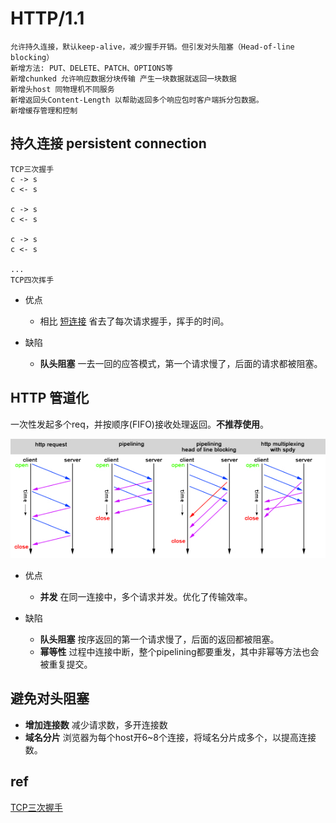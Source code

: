 # HTTP/1.1

    允许持久连接，默认keep-alive，减少握手开销。但引发对头阻塞（Head-of-line blocking）
    新增方法: PUT、DELETE、PATCH、OPTIONS等
    新增chunked 允许响应数据分块传输 产生一块数据就返回一块数据
    新增头host 同物理机不同服务
    新增返回头Content-Length 以帮助返回多个响应包时客户端拆分包数据。
    新增缓存管理和控制

## 持久连接 persistent connection

    TCP三次握手
    c -> s
    c <- s

    c -> s
    c <- s

    c -> s
    c <- s

    ...
    TCP四次挥手

- 优点
  - 相比 [短连接](HTTP-0.9.md#短连接) 省去了每次请求握手，挥手的时间。

- 缺陷
  - **队头阻塞** 一去一回的应答模式，第一个请求慢了，后面的请求都被阻塞。

## HTTP 管道化

一次性发起多个req，并按顺序(FIFO)接收处理返回。**不推荐使用**。

![IMG](res/http1.1class.jpg)

- 优点
  - **并发** 在同一连接中，多个请求并发。优化了传输效率。

- 缺陷
  - **队头阻塞** 按序返回的第一个请求慢了，后面的返回都被阻塞。
  - **幂等性** 过程中连接中断，整个pipelining都要重发，其中非幂等方法也会被重复提交。

## 避免对头阻塞

- **增加连接数** 减少请求数，多开连接数
- **域名分片** 浏览器为每个host开6~8个连接，将域名分片成多个，以提高连接数。

## ref

[TCP三次握手](TCP.md)
